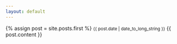 ```yaml
---
layout: default
---
```


{% assign post = site.posts.first %}
<small>{{ post.date | date_to_long_string }}</small>
{{ post.content }}
